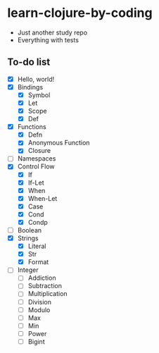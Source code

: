 # learn-clojure-by-coding
* Just another study repo
* Everything with tests


## To-do list

* [x] Hello, world!
* [x] Bindings
  * [x] Symbol
  * [x] Let
  * [x] Scope
  * [x] Def
* [x] Functions
  * [x] Defn
  * [x] Anonymous Function
  * [x] Closure
* [ ] Namespaces
* [x] Control Flow
  * [x] If
  * [x] If-Let
  * [x] When
  * [x] When-Let
  * [x] Case
  * [x] Cond
  * [x] Condp
* [ ] Boolean
* [x] Strings
  * [x] Literal
  * [x] Str
  * [x] Format
* [ ] Integer
  * [ ] Addiction
  * [ ] Subtraction
  * [ ] Multiplication
  * [ ] Division
  * [ ] Modulo
  * [ ] Max
  * [ ] Min
  * [ ] Power
  * [ ] Bigint

